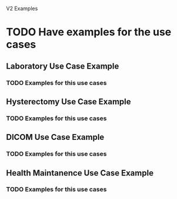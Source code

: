 V2 Examples

# **TODO** Have examples for the use cases 

## Laboratory Use Case Example
### **TODO** Examples for this use cases 
## Hysterectomy Use Case Example
### **TODO** Examples for this use cases 
## DICOM Use Case Example
### **TODO** Examples for this use cases 
## Health Maintanence Use Case Example
### **TODO** Examples for this use cases 
